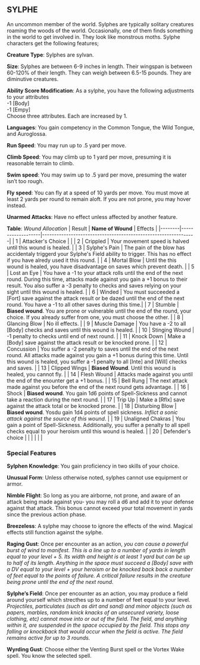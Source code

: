 ## SYLPHE
An uncommon member of the world. Sylphes are typically solitary creatures roaming the woods of the world. Occasionally, one of them finds something in the world to get involved in. They look like monstrous moths. Sylphe characters get the following features;

**Creature Type**: Sylphes are sylvan.

**Size**: Sylphes are between 6-9 inches in length. Their wingspan is between 60-120% of their length. They can weigh between 6.5-15 pounds. They are diminutive creatures.

**Ability Score Modification**: As a sylphe, you have the following adjustments to your attributes  
-1 [Body]  
-1 [Empy]  
Choose three attributes. Each are increased by 1.

**Languages**: You gain competency in the Common Tongue, the Wild Tongue, and Auroglossa.

**Run Speed**: You may run up to .5 yard per move.

**Climb Speed**: You may climb up to 1 yard per move, presuming it is reasonable terrain to climb.

**Swim speed**: You may swim up to .5 yard per move, presuming the water isn’t too rough.

**Fly speed**: You can fly at a speed of 10 yards per move. You must move at least 2 yards per round to remain aloft. If you are not prone, you may hover instead.

**Unarmed Attacks**: Have no effect unless affected by another feature.

**Table**: *Wound Allocation*
| Result | **Name of Wound** | Effects                                                        |
|--------|-------------------|----------------------------------------------------------------|
|   1    | Attacker's Choice |                                                                |
|   2    | Crippled          | Your movement speed is halved until this wound is healed.      |
|   3    | Sylphe's Pain      | The pain of the blow has accidentaly triggerd your Sylphe's Field ability to trigger. This has no effect if you have alredy used it this round. |
|   4    | Mortal Blow       | Until the this wound is healed, you have disadvantage on saves which prevent death. |
|   5    | Lost an Eye       | You have a -1 to your attack rolls until the end of the next round. During this time, attacks made against you gain a +1 bonus to their result. You also suffer a -3 penalty to checks and saves relying on your sight until this wound is healed. |
|   6    | Winded            | You must succeeded a [Fort] save against the attack result or be dazed until the end of the next round. You have a -1 to all other saves during this time.|
|   7    | Stumble | **Biased wound**. You are prone or vulnerable until the end of the round, your choice. If you already suffer from one, you must choose the other. |
|   8    | Glancing Blow     | No ill effects.                                     |
|   9    | Muscle Damage     | You have a -2 to all [Body] checks and saves until this wound is healed. |
|   10   | Stinging Wound    | -1 penalty to checks until end of next round. |
|   11   | Knock Down | Make a [Body] save against the attack result  or be knocked prone. |
|   12   | Concussion | You suffer a -2 penalty to saves until the end of the next round. All attacks made against you gain a +1 bonus during this time. Until this wound is healed, you suffer a -1 penalty to all [Inte] and [Will] checks and saves. |
|   13   | Clipped Wings | **Biased Wound**. Until this wound is healed, you cannot fly.  |
|   14   | Flesh Wound | Attacks made against you until the end of the enounter get a +1 bonus. |
|   15   | Bell Rung | The next attack made against you before the end of the next round gets advantage.  |
|   16   | Shock | **Biased wound**. You gain 1d6 points of Spell-Sickness and cannot take a reaction during the next round. |
|   17   | Trip Up           | Make a [Rflx] save against the attack total or be knocked prone.                                  |
|   18   | Disturbing Blow | **Biased wound**. Yosdu gain 1d4 points of spell sickness. _Inflict a sonic attack against the source of this wound_. |
|   19   | Unaligned Chakras | You gain a point of Spell-Sickness. Additionally, you suffer a penalty to all spell checks equal to your heroism until this wound is healed. |
|   20   | Defender's choice |                                   |
|        |                                                |                                   |

### Special Features

**Sylphen Knowledge**: You gain proficiency in two skills of your choice.

**Unusual Form**: Unless otherwise noted, sylphes cannot use equipment or armor. 

**Nimble Flight**: So long as you are airborne, not prone, and aware of an attack being made against you- you may roll a d6 and add it to your defense against that attack. This bonus cannot exceed your total movement in yards since the previous action phase.

**Breezeless**: A sylphe may choose to ignore the effects of the wind. Magical effects still function against the sylphe.

**Raging Gust**: Once per encounter as an action, _you can cause a powerful burst of wind to manifest. This is a line up to a number of yards in length equal to your level + 5. Its width and height is at least 1 yard but can be up to half of its length. Anything in the space must succeed a [Body] save with a DV equal to your level + your heroism or be knocked back back a number of feet equal to the points of failure. A critical failure results in the creature being prone until the end of the next round_.

**Sylphe’s Field**: Once per encounter as an action, you may produce a field around yourself which strecthes up to a number of feet equal to your level. _Projectiles, particulates (such as dirt and sand) and minor objects (such as papers, marbles, random knick knacks of an unsecured variety, loose clothing, etc) cannot move into or out of the field. The field, and anything within it, are suspended in the space occupied by the field. This stops any falling or knockback that would occur when the field is active. The field remains active for up to 3 rounds._

**Wyrding Gust**: Choose either the Venting Burst spell or the Vortex Wake spell. You know the selected spell.
